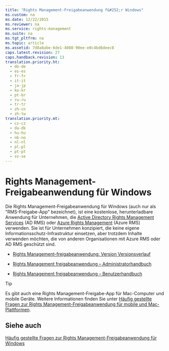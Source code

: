 ```yaml
---
title: "Rights Management-Freigabeanwendung f&#252;r Windows"
ms.custom: na
ms.date: 12/22/2015
ms.reviewer: na
ms.service: rights-management
ms.suite: na
ms.tgt_pltfrm: na
ms.topic: article
ms.assetid: 7d8a8abe-6de1-4088-90ee-e0c4bd6deec8
caps.latest.revision: 27
caps.handback.revision: 13
translation.priority.ht: 
  - de-de
  - es-es
  - fr-fr
  - it-it
  - ja-jp
  - ko-kr
  - pt-br
  - ru-ru
  - tr-tr
  - zh-cn
  - zh-tw
translation.priority.mt: 
  - cs-cz
  - da-dk
  - hu-hu
  - nb-no
  - nl-nl
  - pl-pl
  - pt-pt
  - sv-se
---
```

# Rights Management-Freigabeanwendung f&#252;r Windows
Die Rights Management-Freigabeanwendung für Windows (auch nur als "RMS-Freigabe-App" bezeichnet), ist eine kostenlose, herunterladbare Anwendung für Unternehmen, die [Active Directory Rights Management Services](https://technet.microsoft.com/library/cc772403.aspx) (AD RMS) oder [Azure Rights Management](https://technet.microsoft.com/library/jj585024.aspx) (Azure RMS) verwenden. Sie ist für Unternehmen konzipiert, die keine eigene Informationsschutz-Infrastruktur einsetzen, aber trotzdem Inhalte verwenden möchten, die von anderen Organisationen mit Azure RMS oder AD RMS geschützt sind.

-   [Rights Management-freigabeanwendung: Version Versionsverlauf](../Topic/Rights%20Management%20sharing%20application:%20Version%20release%20history.md)

-   [Rights Management freigabeanwendung – Administratorhandbuch](../../ems/RMS_Client/Rights-Management-sharing-application-administrator-guide.md)

-   [Rights Management freigabeanwendung – Benutzerhandbuch](../../ems/RMS_Client/Rights-Management-sharing-application-user-guide.md)

> [!TIP]
> Es gibt auch eine Rights Management-Freigabe-App für Mac-Computer und mobile Geräte. Weitere Informationen finden Sie unter [Häufig gestellte Fragen zur Rights Management-Freigabeanwendung für mobile und Mac-Plattformen](http://technet.microsoft.com/dn451248).

## Siehe auch
[Häufig gestellte Fragen zur Rights Management-Freigabeanwendung für Windows](http://technet.microsoft.com/dn467883)

